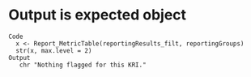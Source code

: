 # Output is expected object

    Code
      x <- Report_MetricTable(reportingResults_filt, reportingGroups)
      str(x, max.level = 2)
    Output
       chr "Nothing flagged for this KRI."

